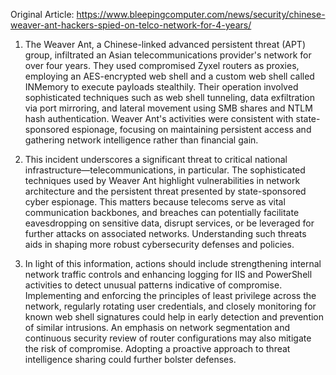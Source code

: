 Original Article: https://www.bleepingcomputer.com/news/security/chinese-weaver-ant-hackers-spied-on-telco-network-for-4-years/

1) The Weaver Ant, a Chinese-linked advanced persistent threat (APT) group, infiltrated an Asian telecommunications provider's network for over four years. They used compromised Zyxel routers as proxies, employing an AES-encrypted web shell and a custom web shell called INMemory to execute payloads stealthily. Their operation involved sophisticated techniques such as web shell tunneling, data exfiltration via port mirroring, and lateral movement using SMB shares and NTLM hash authentication. Weaver Ant's activities were consistent with state-sponsored espionage, focusing on maintaining persistent access and gathering network intelligence rather than financial gain.

2) This incident underscores a significant threat to critical national infrastructure—telecommunications, in particular. The sophisticated techniques used by Weaver Ant highlight vulnerabilities in network architecture and the persistent threat presented by state-sponsored cyber espionage. This matters because telecoms serve as vital communication backbones, and breaches can potentially facilitate eavesdropping on sensitive data, disrupt services, or be leveraged for further attacks on associated networks. Understanding such threats aids in shaping more robust cybersecurity defenses and policies.

3) In light of this information, actions should include strengthening internal network traffic controls and enhancing logging for IIS and PowerShell activities to detect unusual patterns indicative of compromise. Implementing and enforcing the principles of least privilege across the network, regularly rotating user credentials, and closely monitoring for known web shell signatures could help in early detection and prevention of similar intrusions. An emphasis on network segmentation and continuous security review of router configurations may also mitigate the risk of compromise. Adopting a proactive approach to threat intelligence sharing could further bolster defenses.